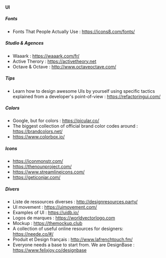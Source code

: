#### UI

##### Fonts
- Fonts That People Actually Use : https://icons8.com/fonts/

##### Studio & Agences
- Waaark : https://waaark.com/fr/
- Active Therory : https://activetheory.net
- Octave & Octave : http://www.octaveoctave.com/

##### Tips
- Learn how to design awesome UIs by yourself using specific tactics explained from a developer's point-of-view : https://refactoringui.com/

##### Colors
- Google, but for colors : https://picular.co/
- The biggest collection of official brand color codes around : https://brandcolors.net/
- https://www.colorbox.io/

##### Icons
- https://iconmonstr.com/
- https://thenounproject.com/
- https://www.streamlineicons.com/
- https://geticonjar.com/

##### Divers
- Liste de ressources diverses : http://designresources.party/
- UI movement : https://uimovement.com/
- Examples of UI : https://uidb.io/
- Logos de marques : https://worldvectorlogo.com
- Mockup : https://themockup.club
- A collection of useful online resources for designers: https://neede.co/#/
- Produit et Design français : http://www.lafrenchtouch.fm/
- Everyone needs a base to start from. We are DesignBase : https://www.felixjoy.co/designbase
